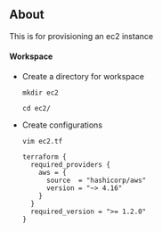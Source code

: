 ## About
This is for provisioning an ec2 instance

#### Workspace
- Create a directory for workspace
  ```
  mkdir ec2
  ```
  ```
  cd ec2/
  ```
- Create configurations
  ```
  vim ec2.tf
  ```
  ```
  terraform {
    required_providers {
      aws = {
        source  = "hashicorp/aws"
        version = "~> 4.16"
      }
    }
    required_version = ">= 1.2.0"
  }
  ```
